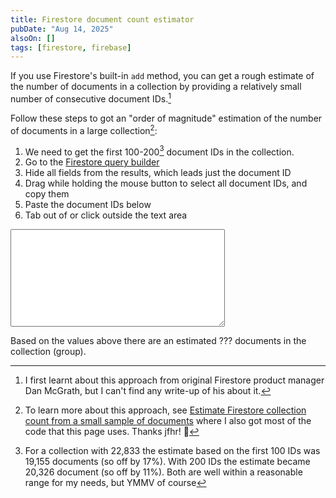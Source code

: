 ```yaml
---
title: Firestore document count estimator
pubDate: "Aug 14, 2025"
alsoOn: []
tags: [firestore, firebase]
---
```

If you use Firestore's built-in `add` method, you can get a rough estimate of the number of documents in a collection by providing a relatively small number of consecutive document IDs.[^1]

Follow these steps to got an "order of magnitude" estimation of the number of documents in a large collection[^2]:

1. We need to get the first 100-200[^3] document IDs in the collection.
1. Go to the <a href="https://console.firebase.google.com/project/_/firestore/databases/-default-/data/?view=query-view&query=1%7CLIM%7C3%2F200&scopeType=collection&scopeName=%2Flogs">Firestore query builder</a>
2. Hide all fields from the results, which leads just the document ID
3. Drag while holding the mouse button to select all document IDs, and copy them
4. Paste the document IDs below
5. Tab out of or click outside the text area

<textarea rows=10 cols="40">    
</textarea>

Based on the <span id="count"></span> values above there are an estimated <span id="estimate">???</span> documents in the collection (group).

[^1]: I first learnt about this approach from original Firestore product manager Dan McGrath, but I can't find any write-up of his about it.

[^2]: To learn more about this approach, see <a href="https://jfhr.me/estimate-firestore-collection-count/">Estimate Firestore collection count from a small sample of documents</a> where I also got most of the code that this page uses. Thanks jfhr! 🙏

[^3]: For a collection with 22,833 the estimate based on the first 100 IDs was 19,155 documents (so off by 17%). With 200 IDs the estimate became 20,326 document (so off by 11%). Both are well within a reasonable range for my needs, but YMMV of course

<script>
const D0 = '0'.charCodeAt(0);
const D9 = '9'.charCodeAt(0);
const DA = 'A'.charCodeAt(0);
const DZ = 'Z'.charCodeAt(0);
const Da = 'a'.charCodeAt(0);
const Dz = 'z'.charCodeAt(0);

/** Convert a base62 digit to a number */
function digit(char) {
    const d = char.charCodeAt(0);
    if (D0 <= d && d <= D9) {
        return BigInt(d - D0);
    }
    if (DA <= d && d <= DZ) {
        return BigInt(d - DA + 10);
    }
    if (Da <= d && d <= Dz) {
        return BigInt(d - Da + 36);
    }
    throw new Error('invalid base62 digit: ' + char);
}

/** Convert a base62 string to a BigInt */
function id2Number(id) {
    let n = 0n;
    for (let i = 0; i < id.length; i++) {
        n += digit(id.charAt(id.length - i - 1)) * (62n ** BigInt(i));
    }
    return n;
}

const max = id2Number('zzzzzzzzzzzzzzzzzzzz');

/**
 * Estimate the collection size from a list
 * containing the smallest few document IDs
 */
function estimateN(ids) {
    let estSum = 0n;
    for (let i = 0; i < ids.length; i++) {
        const x = id2Number(ids[i]);
        const estimate = BigInt(i) * max / x;
        estSum += estimate;
    }
    return estSum / BigInt(ids.length);
}

let input = document.getElementsByTagName('textarea')[0];
let count = document.getElementById('count');
let output = document.getElementById('estimate');
input.addEventListener('change', (e) => {
  try {
  let text = input.value;
  let lines = text.split('\n').map((l) => l.trim()).filter(l => l.length > 0);
  console.log('lines', lines);
  count.innerText = lines.length;
  let estimate = estimateN(lines);
  console.log('estimate', estimate);
  output.innerText = estimate.toLocaleString();
  }
  catch (e) {
    console.error(`Error parsing input`, input.value);
    alert('Error parsing input. Make sure that you only paste document IDs, one per line');
  }
});
</script>